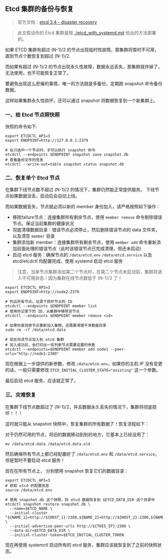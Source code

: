 
## Etcd 集群的备份与恢复

>官方文档：[etcd 3.4 - disaster recovery](https://etcd.io/docs/v3.4.0/op-guide/recovery/)

>此文假设你的 Etcd 集群是按 [./etcd_with_systemd.md](./etcd_with_systemd.md) 给出的方法部署的。

如果 ETCD 集群有超过 (N-1)/2 的节点出现临时性故障，那集群将暂时不可用，直到节点个数恢复到超过 (N-1)/2.

而如果有超过 (N-1)/2 的节点出现永久性故障，数据永远丢失，那集群就炸掉了，无法使用，也不可能恢复正常了。

要避免出现这么悲催的事情，唯一的方法就是多备份，定期跑 snapshot 命令备份数据。

这样如果集群永久性损坏，还可以通过 snapshot 将数据恢复到一个新集群上。

### 一、给 Etcd 节点照快照

快照的命令如下:

```shell
export ETCDCTL_API=3
export ENDPOINT=http://127.0.0.1:2379

# 在只选中一个节点时，才可以执行 snapshot 命令
etcdctl --endpoints $ENDPOINT snapshot save snapshot.db
# 查看备份文件的信息
etcdctl --write-out=table snapshot status snapshot.db
```

### 二、恢复单个 Etcd 节点

在集群下线节点数不超过 (N-1)/2 的情况下，集群仍然能正常提供服务。
下线节点如果数据没丢，启动后会自动上线。

而如果数据丢失，节点就必须以新的 member 身份加入，请严格按照如下操作：

- 移除failure节点：连接集群所有剩余节点，使用 `member remove` 命令剔除错误节点。保证当前集群的健康状况
- 彻底清理数据目录：错误节点必须停止，然后删除错误节点的 data 文件夹，以及清空 `member` 目录
- 集群添加新 member：连接集群所有剩余节点，使用 `member add` 命令重新添加前面处理的错误节点（此时该错误节点已完成清理，但还未启动）
- 启动 etcd 服务：确保节点的 `/data/etcd.env` `/data/etcd.service` 以及 etcd/etcdctl 均配置完成，使用 systemd 启动 etcd 服务

> 注意，当单节点集群添加第二个节点时，在第二个节点未启动前，集群将进入不可用状态！因为集群在线节点数低于 (N-1)/2 了！

```shell
export ETCDCTL_API=3
export ENDPOINT=http://node2:2379

# 列出所有节点，记录下损坏节点的 ID
etcdctl --endpoints $ENDPOINT member list
# 使用你记录下的 ID，从集群中移除该节点
etcdctl --endpoints $ENDPOINT member remove <id>

# 如果你是将原节点重新加入集群，还需要清理干净数据目录
sudo rm -rf /data/etcd.data

# 现在将该节点加入到 etcd 集群
# 加入成功后，会打印出一系列新节点需要设置的参数
etcdctl --endpoints=$ENDPOINT member add node1 --peer-urls="http://node1:2380"
```

现在根据上一步提供的新参数，修改 `/data/etcd.env`，如果你的主机 IP 没有变更的话，一般只需要修改 `ETCD_INITIAL_CLUSTER_STATE="existing"` 这一个参数。

最后启动 etcd 服务，应该就正常了。

### 三、灾难恢复

在集群下线节点数超过了 (N-1)/2，并且数据永久丢失的情况下，集群将彻底损坏！！！

这时就只能从 snapshot 快照中，恢复集群的所有数据了！恢复流程如下：

对于仍然可用的节点，将旧的数据移动到别的地方，它基本上已经没用了：

```shell
mv /data/etcd.data /data/etcd.data.old
```

然后确保所有节点上都已经配置好了 `/data/etcd.env` 和 `/data/etcd.service`，但是暂时不要启动 etcd 服务！

现在在所有节点上， 分别使用 snapshot 恢复它们的数据目录：

```shell
export ETCDCTL_API=3
# 获取 etcd 的配置信息
source /data/etcd.env

# 使用 snapshot.db 这个快照，将 etcd 数据恢复到 $ETCD_DATA_DIR 这个目录中
etcdctl snapshot restore snapshot.db \
  --name=$ETCD_NAME \
  --initial-cluster "${NAME_1}=http://${HOST_1}:2380,${NAME_2}=http://${HOST_2}:2380,${NAME_3}=http://${HOST_3}:2380" \
  --initial-advertise-peer-urls http://${THIS_IP}:2380 \
  --data-dir=$ETCD_DATA_DIR \
  --initial-cluster-token=$ETCD_INITIAL_CLUSTER_TOKEN
```

现在再使用 systemctl 启动所有的 etcd 服务，集群应该就恢复到了之前的快照状态。

